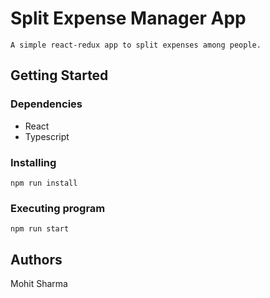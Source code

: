 # Split Expense Manager App
    A simple react-redux app to split expenses among people.
## Getting Started
### Dependencies
* React
* Typescript
### Installing
```
npm run install
```
### Executing program
```
npm run start
```
## Authors
Mohit Sharma